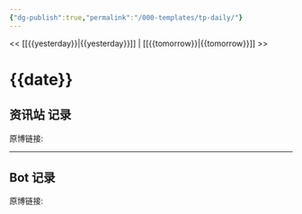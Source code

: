 ```yaml
---
{"dg-publish":true,"permalink":"/000-templates/tp-daily/"}
---
```



<< [[{{yesterday}}\|{{yesterday}}]] | [[{{tomorrow}}\|{{tomorrow}}]] >>
# {{date}}

## 资讯站 记录

原博链接: 


---
## Bot 记录

原博链接: 